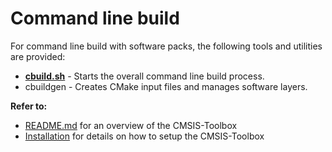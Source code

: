 # Command line build

For command line build with software packs, the following tools and utilities are provided:

- [**cbuild.sh**](docs/cbuild.md) - Starts the overall command line build process.
- cbuildgen - Creates CMake input files and manages software layers.


**Refer to:**
- [README.md](../README.md) for an overview of the CMSIS-Toolbox
- [Installation](./docs/Installation.md) for details on how to setup the CMSIS-Toolbox